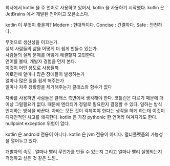 회사에서 kotlin 을 주 언어로 사용하고 있어서, kotlin 을 사용하기 시작했다. 
kotlin 은 JetBrains 에서 개발된 언어이고 오픈소스다.

kotlin 이 무엇이 좋을까?
Modern : 현대적이다.
Concise :  간결하다.
Safe : 안전하다.

 무엇으로 생산성을 이끄는가.  
실제 사람들의 삶을 어떻게 더 쉽게 만들수 있는가.  
사람들의 실제 문제를 어떻게 해결할지 고민한다.  
언어를 볼때, 개발자 경험을 먼저 본다.  
이것이 어떤 용도로 사용될까  
이로인해 얼마나 많은 장애들이 발생하는가  
얼마나 많은 일을 쉽게 해주는가  
얼마나 자주 장황함을 제거해주는가
클래스와 함수가 없다

자바를 사용하면 사람들은 클래스 측면에서 생각해야 한다.
코틀린은 다르기 때문에 더이상 그럴필요가 없다.
때문에 엔티티가 정말로 필요한지 결정할 수 있다.
일하는 방식 인지하는 방식을 바꾼다.
자바는 모든 것이 객체여야 한다는 생각을 하게 하는데
이것이 디자인적인 사고를 왜곡한다.
kotlin 은 가장 pythonic 한 언어라 여겨지기도 한다.
nullpoint exception 위험이 없다.

kotlin 은 android 전용이 아니다.
kotlin 은 jvm 전용이 아니다. 멀티플랫폼의 가능성을 열어두고 있다.

개발자의 속도..
얼마나 빨리 무언가를 만들 수 있는지
그리고 얼마나 빨리 실행되는지
걱정하고 싶은 것 같은 느낌..
<!--stackedit_data:
eyJoaXN0b3J5IjpbLTE0MTI4OTI5MTMsLTc0MjEyNDI0MiwyMD
Y0MDAxMzA4LDExNzE3OTI0NDUsNDc2MzUwOTQzLDczMDk5ODEx
Nl19
-->